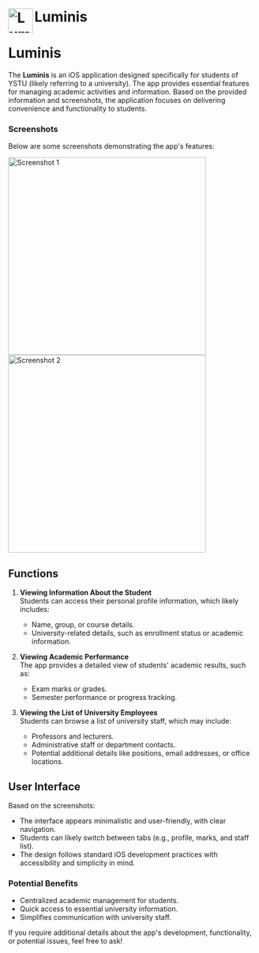 
# Luminis <img src="https://github.com/user-attachments/assets/047fb66c-f6b2-4c74-8778-49eff2a3bc8f" alt="Luminis Logo" width="50" align="left"> 

# Luminis

The **Luminis** is an iOS application designed specifically for students of YSTU (likely referring to a university). The app provides essential features for managing academic activities and information. Based on the provided information and screenshots, the application focuses on delivering convenience and functionality to students.
  
### Screenshots  
Below are some screenshots demonstrating the app's features:  

<img src="https://github.com/user-attachments/assets/16f238d7-b43f-4dc8-ad1f-2017b99e5e95" alt="Screenshot 1" width="400">
<img src="https://github.com/user-attachments/assets/9fd46744-ec66-4672-9dec-2453610d04e0" alt="Screenshot 2" width="400">

## **Functions**

1. **Viewing Information About the Student**  
   Students can access their personal profile information, which likely includes:
   - Name, group, or course details.
   - University-related details, such as enrollment status or academic information.

2. **Viewing Academic Performance**  
   The app provides a detailed view of students' academic results, such as:
   - Exam marks or grades.
   - Semester performance or progress tracking.

3. **Viewing the List of University Employees**  
   Students can browse a list of university staff, which may include:
   - Professors and lecturers.
   - Administrative staff or department contacts.
   - Potential additional details like positions, email addresses, or office locations.

## **User Interface**
Based on the screenshots:
- The interface appears minimalistic and user-friendly, with clear navigation.
- Students can likely switch between tabs (e.g., profile, marks, and staff list).
- The design follows standard iOS development practices with accessibility and simplicity in mind.

### **Potential Benefits**
- Centralized academic management for students.
- Quick access to essential university information.
- Simplifies communication with university staff.

If you require additional details about the app's development, functionality, or potential issues, feel free to ask!


